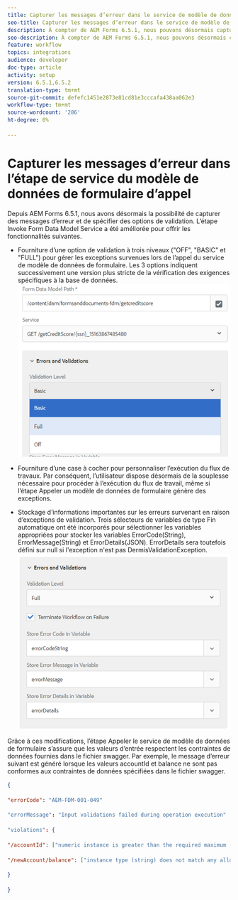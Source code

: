 ```yaml
---
title: Capturer les messages d’erreur dans le service de modèle de données de formulaire en tant qu’étape du processus
seo-title: Capturer les messages d’erreur dans le service de modèle de données de formulaire en tant qu’étape du processus
description: À compter de AEM Forms 6.5.1, nous pouvons désormais capturer les messages d’erreur générés lors de l’utilisation du service de modèle de données de formulaire d’appel comme étape dans AEM Workflow. Workflow.
seo-description: À compter de AEM Forms 6.5.1, nous pouvons désormais capturer les messages d’erreur générés lors de l’utilisation du service de modèle de données de formulaire d’appel comme étape dans AEM Workflow. Workflow.
feature: workflow
topics: integrations
audience: developer
doc-type: article
activity: setup
version: 6.5.1,6.5.2
translation-type: tm+mt
source-git-commit: defefc1451e2873e81cd81e3cccafa438aa062e3
workflow-type: tm+mt
source-wordcount: '286'
ht-degree: 0%

---
```



# Capturer les messages d’erreur dans l’étape de service du modèle de données de formulaire d’appel

Depuis AEM Forms 6.5.1, nous avons désormais la possibilité de capturer des messages d’erreur et de spécifier des options de validation. L’étape Invoke Form Data Model Service a été améliorée pour offrir les fonctionnalités suivantes.

* Fourniture d’une option de validation à trois niveaux (&quot;OFF&quot;, &quot;BASIC&quot; et &quot;FULL&quot;) pour gérer les exceptions survenues lors de l’appel du service de modèle de données de formulaire. Les 3 options indiquent successivement une version plus stricte de la vérification des exigences spécifiques à la base de données.
   ![niveaux de validation](assets/validation-level.PNG)

* Fourniture d’une case à cocher pour personnaliser l’exécution du flux de travaux. Par conséquent, l’utilisateur dispose désormais de la souplesse nécessaire pour procéder à l’exécution du flux de travail, même si l’étape Appeler un modèle de données de formulaire génère des exceptions.

* Stockage d’informations importantes sur les erreurs survenant en raison d’exceptions de validation. Trois sélecteurs de variables de type Fin automatique ont été incorporés pour sélectionner les variables appropriées pour stocker les variables ErrorCode(String), ErrorMessage(String) et ErrorDetails(JSON). ErrorDetails sera toutefois défini sur null si l&#39;exception n&#39;est pas DermisValidationException.
   ![capture de messages d’erreur](assets/fdm-error-details.PNG)

Grâce à ces modifications, l’étape Appeler le service de modèle de données de formulaire s’assure que les valeurs d’entrée respectent les contraintes de données fournies dans le fichier swagger. Par exemple, le message d’erreur suivant est généré lorsque les valeurs accountId et balance ne sont pas conformes aux contraintes de données spécifiées dans le fichier swagger.

```json
{

"errorCode": "AEM-FDM-001-049"

"errorMessage": "Input validations failed during operation execution"

"violations": {

"/accountId": ["numeric instance is greater than the required maximum (maximum: 20, found: 97)"],

"/newAccount/balance": ["instance type (string) does not match any allowed primitive type (allowed: [\"integer\",\"number\"])"]

}

}
```


